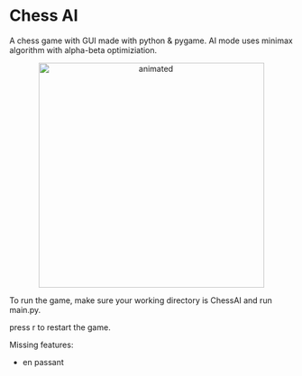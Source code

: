# Chess AI
A chess game with GUI made with python & pygame.
AI mode uses minimax algorithm with alpha-beta optimiziation.


<p align="center">
  <img src="https://user-images.githubusercontent.com/103533203/169710341-fd54f2cd-38da-4a8e-95c3-7afd65e60247.gif" width="400" alt="animated" />
</p>

To run the game, make sure your working directory is ChessAI and run main.py.

press r to restart the game.

Missing features:
- en passant

